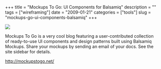 +++
title = "Mockups To Go: UI Components for Balsamiq"
description = ""
tags = ["wireframing"]
date = "2009-01-21"
categories = ["tools"]
slug = "mockups-go-ui-components-balsamiq"
+++


<div class="tool-screenshot mb1"><a href="http://mockupstogo.net/"><img id='bluga-thumbnail-2820' class='bluga-thumbnail custom' src='http://media.konigi.com/bluga/
wt5231afcdd75b9_custom.jpg'/></a></div><p>Mockups To Go is a very cool blog featuring a user-contributed collection of ready-to-use UI components and design patterns built using Balsamiq Mockups. Share your mockups by sending an email of your docs. See the site sidebar for details.</p>
  
<p><a href="http://mockupstogo.net/">http://mockupstogo.net/</a></p>
      
